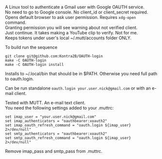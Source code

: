 A Linux tool to authenticate a Gmail user with Google OAUTH service.\
No need to go to Google console. No client_id or client_secret required.\
Opens default browser to ask user permission. Requires `xdg-open` command.\
Granting permission you will see warning about not verified client.\
Just continue. It takes making a YouTube clip to verify. Not for me.\
Keeps tokens under user's local ~/.mutt/accounts folder ONLY.

To build run the sequence
```
git clone git@github.com:Kontra2B/OAUTH-login
make -C OAUTH-login
make -C OAUTH-login install
```
Installs to ~/.local/bin that should be in $PATH. Otherwise you need full path to oauth.login.

Can be run standalone `oauth.login your.user.nick@gmail.com` or with an e-mail client.

Tested with MUTT. An e-mail text client.\
You need the following settings added to your .muttrc:
```
set imap_user = "your.user.nick@gmail.com"
set imap_authenticators = "oauthbearer:xoauth2"
set imap_oauth_refresh_command = "oauth.login ${imap_user} 2>/dev/null"
set smtp_authenticators = "oauthbearer:xoauth2"
set smtp_oauth_refresh_command = "oauth.login ${imap_user} 2>/dev/null"
```
Remove imap_pass and smtp_pass from .muttrc.
